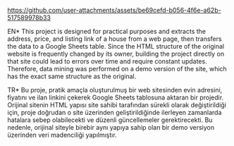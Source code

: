 https://github.com/user-attachments/assets/be69cefd-b056-4f6e-a62b-517589978b33

EN*
This project is designed for practical purposes and extracts the address, price, and listing link of a house from a web page, then transfers the data to a Google Sheets table.
Since the HTML structure of the original website is frequently changed by its owner, building the project directly on that site could lead to errors over time and require constant updates.
Therefore, data mining was performed on a demo version of the site, which has the exact same structure as the original.


TR*
Bu proje, pratik amaçla oluşturulmuş bir web sitesinden evin adresini, fiyatını ve ilan linkini çekerek Google Sheets tablosuna aktaran bir projedir.
Orijinal sitenin HTML yapısı site sahibi tarafından sürekli olarak değiştirildiği için, proje doğrudan o site üzerinden geliştirildiğinde ilerleyen zamanlarda hatalara sebep olabilecekti ve düzenli güncellemeler gerektirecekti.
Bu nedenle, orijinal siteyle birebir aynı yapıya sahip olan bir demo versiyon üzerinden veri madenciliği yapılmıştır.

